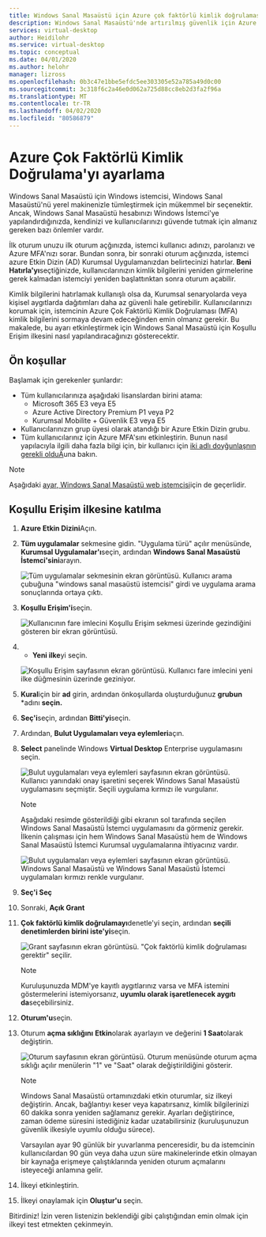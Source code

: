 ```yaml
---
title: Windows Sanal Masaüstü için Azure çok faktörlü kimlik doğrulaması ayarlama - Azure
description: Windows Sanal Masaüstü'nde artırılmış güvenlik için Azure çok faktörlü kimlik doğrulaması nasıl ayarlanır?
services: virtual-desktop
author: Heidilohr
ms.service: virtual-desktop
ms.topic: conceptual
ms.date: 04/01/2020
ms.author: helohr
manager: lizross
ms.openlocfilehash: 0b3c47e1bbe5efdc5ee303305e52a785a49d0c00
ms.sourcegitcommit: 3c318f6c2a46e0d062a725d88cc8eb2d3fa2f96a
ms.translationtype: MT
ms.contentlocale: tr-TR
ms.lasthandoff: 04/02/2020
ms.locfileid: "80586879"
---
```

# <a name="set-up-azure-multi-factor-authentication"></a>Azure Çok Faktörlü Kimlik Doğrulama'yı ayarlama

Windows Sanal Masaüstü için Windows istemcisi, Windows Sanal Masaüstü'nü yerel makinenizle tümleştirmek için mükemmel bir seçenektir. Ancak, Windows Sanal Masaüstü hesabınızı Windows İstemci'ye yapılandırdığınızda, kendinizi ve kullanıcılarınızı güvende tutmak için almanız gereken bazı önlemler vardır.

İlk oturum unuzu ilk oturum açğınızda, istemci kullanıcı adınızı, parolanızı ve Azure MFA'nızı sorar. Bundan sonra, bir sonraki oturum açğınızda, istemci azure Etkin Dizin (AD) Kurumsal Uygulamanızdan belirtecinizi hatırlar. **Beni Hatırla'yı**seçtiğinizde, kullanıcılarınızın kimlik bilgilerini yeniden girmelerine gerek kalmadan istemciyi yeniden başlattınktan sonra oturum açabilir.

Kimlik bilgilerini hatırlamak kullanışlı olsa da, Kurumsal senaryolarda veya kişisel aygıtlarda dağıtımları daha az güvenli hale getirebilir. Kullanıcılarınızı korumak için, istemcinin Azure Çok Faktörlü Kimlik Doğrulaması (MFA) kimlik bilgilerini sormaya devam edeceğinden emin olmanız gerekir. Bu makalede, bu ayarı etkinleştirmek için Windows Sanal Masaüstü için Koşullu Erişim ilkesini nasıl yapılandıracağınızı gösterecektir.

## <a name="prerequisites"></a>Ön koşullar

Başlamak için gerekenler şunlardır:

- Tüm kullanıcılarınıza aşağıdaki lisanslardan birini atama:
  - Microsoft 365 E3 veya E5
  - Azure Active Directory Premium P1 veya P2
  - Kurumsal Mobilite + Güvenlik E3 veya E5
- Kullanıcılarınızın grup üyesi olarak atandığı bir Azure Etkin Dizin grubu.
- Tüm kullanıcılarınız için Azure MFA'sını etkinleştirin. Bunun nasıl yapılacıyla ilgili daha fazla bilgi için, bir kullanıcı için [iki adlı doyğunlaşnın gerekli olduÄ](/active-directory/authentication/howto-mfa-userstates)una bakın.

>[!NOTE]
>Aşağıdaki [ayar, Windows Sanal Masaüstü web istemcisi](https://rdweb.wvd.microsoft.com/webclient/index.html)için de geçerlidir.

## <a name="opt-in-to-the-conditional-access-policy"></a>Koşullu Erişim ilkesine katılma

1. **Azure Etkin Dizini**Açın.

2. **Tüm uygulamalar** sekmesine gidin. "Uygulama türü" açılır menüsünde, **Kurumsal Uygulamalar'ı**seçin, ardından **Windows Sanal Masaüstü İstemci'sini**arayın.

    ![Tüm uygulamalar sekmesinin ekran görüntüsü. Kullanıcı arama çubuğuna "windows sanal masaüstü istemcisi" girdi ve uygulama arama sonuçlarında ortaya çıktı.](media/all-applications-search.png)

3. **Koşullu Erişim'i**seçin.

    ![Kullanıcının fare imlecini Koşullu Erişim sekmesi üzerinde gezindiğini gösteren bir ekran görüntüsü.](media/conditional-access-location.png)

4. + **Yeni ilke**yi seçin.

   ![Koşullu Erişim sayfasının ekran görüntüsü. Kullanıcı fare imlecini yeni ilke düğmesinin üzerinde geziniyor.](media/new-policy-button.png)

5. **Kural**için bir **ad** girin, ardından önkoşullarda oluşturduğunuz **grubun** *adını **seçin.**

6. **Seç'i**seçin, ardından **Bitti'yi**seçin.

7. Ardından, **Bulut Uygulamaları veya eylemleri**açın.

8. **Select** panelinde Windows **Virtual Desktop** Enterprise uygulamasını seçin.

    ![Bulut uygulamaları veya eylemleri sayfasının ekran görüntüsü. Kullanıcı yanındaki onay işaretini seçerek Windows Sanal Masaüstü uygulamasını seçmiştir. Seçili uygulama kırmızı ile vurgulanır.](media/cloud-apps-select.png)
    
    >[!NOTE]
    >Aşağıdaki resimde gösterildiği gibi ekranın sol tarafında seçilen Windows Sanal Masaüstü İstemci uygulamasını da görmeniz gerekir. İlkenin çalışması için hem Windows Sanal Masaüstü hem de Windows Sanal Masaüstü İstemci Kurumsal uygulamalarına ihtiyacınız vardır.
    >
    > ![Bulut uygulamaları veya eylemleri sayfasının ekran görüntüsü. Windows Sanal Masaüstü ve Windows Sanal Masaüstü İstemci uygulamaları kırmızı renkle vurgulanır.](media/cloud-apps-enterprise-selected.png)

9. **Seç'i Seç**

10. Sonraki, **Açık Grant** 

11. **Çok faktörlü kimlik doğrulamayı**denetle'yi seçin, ardından **seçili denetimlerden birini iste'yi**seçin.
   
    ![Grant sayfasının ekran görüntüsü. "Çok faktörlü kimlik doğrulaması gerektir" seçilir.](media/grant-page.png)

    >[!NOTE]
    >Kuruluşunuzda MDM'ye kayıtlı aygıtlarınız varsa ve MFA istemini göstermelerini istemiyorsanız, **uyumlu olarak işaretlenecek aygıtı da**seçebilirsiniz.

12. **Oturum'u**seçin.

13. Oturum **açma sıklığını** **Etkin**olarak ayarlayın ve değerini **1 Saat**olarak değiştirin.

    ![Oturum sayfasının ekran görüntüsü. Oturum menüsünde oturum açma sıklığı açılır menülerin "1" ve "Saat" olarak değiştirildiğini gösterir.](media/sign-in-frequency.png)
   
    >[!NOTE]
    >Windows Sanal Masaüstü ortamınızdaki etkin oturumlar, siz ilkeyi değiştirin. Ancak, bağlantıyı keser veya kapatırsanız, kimlik bilgilerinizi 60 dakika sonra yeniden sağlamanız gerekir. Ayarları değiştirince, zaman ödeme süresini istediğiniz kadar uzatabilirsiniz (kuruluşunuzun güvenlik ilkesiyle uyumlu olduğu sürece).
    >
    >Varsayılan ayar 90 günlük bir yuvarlanma penceresidir, bu da istemcinin kullanıcılardan 90 gün veya daha uzun süre makinelerinde etkin olmayan bir kaynağa erişmeye çalıştıklarında yeniden oturum açmalarını isteyeceği anlamına gelir.

14. İlkeyi etkinleştirin.

15. İlkeyi onaylamak için **Oluştur'u** seçin.

Bitirdiniz! İzin veren listenizin beklendiği gibi çalıştığından emin olmak için ilkeyi test etmekten çekinmeyin.
